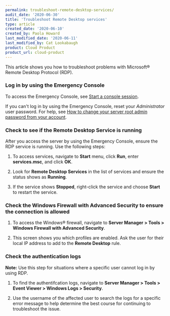 ```yaml
---
permalink: troubleshoot-remote-desktop-services/
audit_date: '2020-06-30'
title: 'Troubleshoot Remote Desktop services'
type: article
created_date: '2020-06-10'
created_by: Paola Howard
last_modified_date: '2020-06-11'
last_modified_by: Cat Lookabaugh
product: Cloud Product
product_url: cloud-product
---
```


This article shows you how to troubleshoot problems with Microsoft&reg; Remote Desktop Protocol (RDP).

### Log in by using the Emergency Console

To access the Emergency Console, see [Start a console session](https://support.rackspace.com/how-to/start-a-console-session/).

If you can't log in by using the Emergency Console, reset your *Administrator* user password. For help, see
[How to change your server root admin password from your account](https://support.rackspace.com/how-to/how-to-change-your-server-rootadmin-password-from-your-account/).

### Check to see if the Remote Desktop Service is running

After you access the server by using the Emergency Console, ensure the RDP service is running. Use the following steps:

1. To access services, navigate to **Start** menu, click **Run**, enter **services.msc**, and click **OK**.

2. Look for **Remote Desktop Services** in the list of services and ensure the status shows as **Running**.

3. If the service shows **Stopped**, right-click the service and choose **Start** to restart the service.

### Check the Windows Firewall with Advanced Security to ensure the connection is allowed

1. To access the Windows&reg; firewall, navigate to **Server Manager > Tools > Windows Firewall with Advanced Security**.

2. This screen shows you which profiles are enabled. Ask the user for their local IP address to add to the
   **Remote Desktop** rule.

### Check the authentication logs

**Note:** Use this step for situations where a specific user cannot log in by using RDP.

1. To find the authentifcation logs, navigate to **Server Manager > Tools > Event Viewer > Windows Logs > Security**.

2. Use the username of the affected user to search the logs for a specific error message to help determine
   the best course for continuing to troubleshoot the issue.
